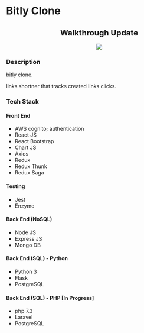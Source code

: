 # Bitly Clone

## <center>Walkthrough Update</center>

<p align="center">
<img src="walkthough.gif" />
</p>

### Description

bitly clone.

links shortner that tracks created links clicks.

### Tech Stack

#### Front End

- AWS cognito; authentication
- React JS
- React Bootstrap
- Chart JS
- Axios
- Redux
- Redux Thunk
- Redux Saga

#### Testing

- Jest
- Enzyme

#### Back End (NoSQL)

- Node JS
- Express JS
- Mongo DB

#### Back End (SQL) - Python

- Python 3
- Flask
- PostgreSQL

#### Back End (SQL) - PHP [In Progress]

- php 7.3
- Laravel
- PostgreSQL
